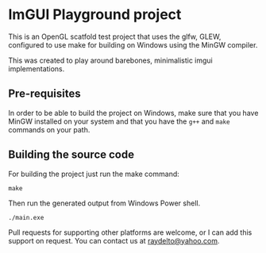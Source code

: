 # ImGUI Playground project

This is an OpenGL scatfold test project that uses the glfw, GLEW, configured to use make for building on Windows using the MinGW compiler.

This was created to play around barebones, minimalistic imgui implementations.

## Pre-requisites

In order to be able to build the project on Windows, make sure that you have MinGW installed on your system and that you have the `g++` and `make` commands on your path.

## Building the source code

For building the project just run the make command:

```
make
```

Then run the generated output from Windows Power shell.

```
./main.exe
```

Pull requests for supporting other platforms are welcome, or I can add this support on request. You can contact us at raydelto@yahoo.com.
